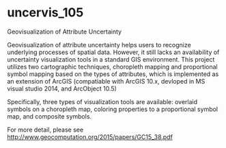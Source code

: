# uncervis_105

Geovisualization of Attribute Uncertainty

Geovisualization of attribute uncertainty helps users to recognize underlying processes of spatial data. However, it still lacks an availability of uncertainty visualization tools in a standard GIS environment. This project utilizes two cartographic techniques, choropleth mapping and proportional symbol mapping based on the types of attributes, which is implemented as an extension of ArcGIS (compatiable with ArcGIS 10.x, devloped in MS visual studio 2014, and ArcObject 10.5)

Specifically, three types of visualization tools are available: overlaid symbols on a choropleth map, coloring properties to a proportional symbol map, and composite symbols.

For more detail, please see http://www.geocomputation.org/2015/papers/GC15_38.pdf
